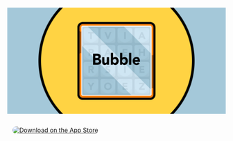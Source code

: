 ![](https://github.com/dhruvnps/Bubble/blob/master/Assets/feature.png)

<a href="https://apps.apple.com/us/app/bubble-word-game/id1564999818?itsct=apps_box_badge&amp;itscg=30200" style="display: inline-block; overflow: hidden; border-radius: 13px; margin: 12px"><img src="https://tools.applemediaservices.com/api/badges/download-on-the-app-store/black/en-us?size=250x83&amp;releaseDate=1620000000&h=0f6b8aa92000e9304c3218508a27a3fc" alt="Download on the App Store" height="60px"></a>
